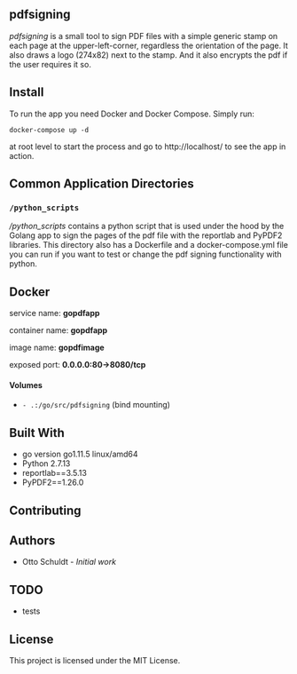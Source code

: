 ## pdfsigning

*pdfsigning* is a small tool to sign PDF files with a simple generic stamp on each page at the 
upper-left-corner, regardless the orientation of the page. It also draws a logo (274x82) next to the stamp. And it 
also encrypts the pdf if the user requires it so.

## Install

To run the app you need Docker and Docker Compose. 
Simply run: 
```
docker-compose up -d
```
at root level to start the process and go to http://localhost/ to see the app in action.

## Common Application Directories

### `/python_scripts`

*/python_scripts* contains a python script that is used under the hood by the Golang app to sign the pages of the pdf
file with the reportlab and PyPDF2 libraries. This directory also has a Dockerfile and a docker-compose.yml file you can 
run if you want to test or change the pdf signing functionality with python.

## Docker

service name: **gopdfapp**

container name: **gopdfapp**

image name: **gopdfimage**

exposed port: **0.0.0.0:80->8080/tcp**

#### Volumes

* `- .:/go/src/pdfsigning` (bind mounting)

## Built With

* go version go1.11.5 linux/amd64
* Python 2.7.13
* reportlab==3.5.13
* PyPDF2==1.26.0

## Contributing

## Authors 
* Otto Schuldt - *Initial work*

## TODO

* tests

## License

This project is licensed under the MIT License.
